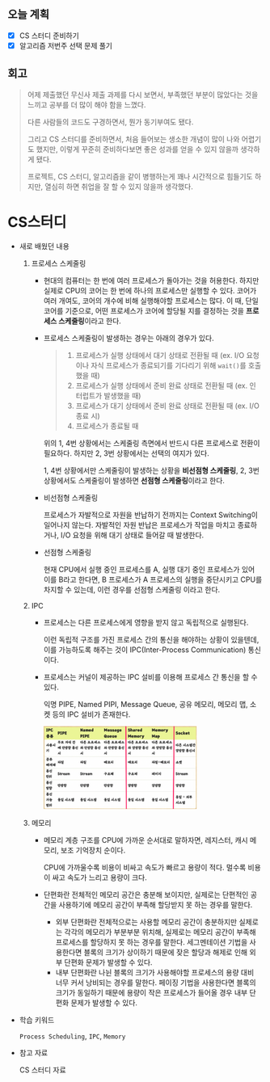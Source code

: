 ## 오늘 계획

- [x] CS 스터디 준비하기
- [x] 알고리즘 저번주 선택 문제 풀기

## 회고

> 어제 제출했던 무신사 제출 과제를 다시 보면서, 부족했던 부분이 많았다는 것을 느끼고 공부를 더 많이 해야 함을 느꼈다.
>
> 다른 사람들의 코드도 구경하면서, 뭔가 동기부여도 됐다.
>
> 그리고 CS 스터디를 준비하면서, 처음 들어보는 생소한 개념이 많이 나와 어렵기도 했지만, 이렇게 꾸준히 준비하다보면 좋은 성과를 얻을 수 있지 않을까 생각하게 됐다.
>
> 프로젝트, CS 스터디, 알고리즘을 같이 병행하는게 꽤나 시간적으로 힘들기도 하지만, 열심히 하면 취업을 잘 할 수 있지 않을까 생각했다.

# CS스터디

- 새로 배웠던 내용

	1. 프로세스 스케줄링

		- 현대의 컴퓨터는 한 번에 여러 프로세스가 돌아가는 것을 허용한다. 하지만 실제로 CPU의 코어는 한 번에 하나의 프로세스만 실행할 수 있다. 코어가 여러 개여도, 코어의 개수에 비해 실행해야할 프로세스는 많다. 이 때, 단일 코어를 기준으로, 어떤 프로세스가 코어에 할당될 지를 결정하는 것을 **프로세스 스케줄링**이라고 한다.

		- 프로세스 스케줄링이 발생하는 경우는 아래의 경우가 있다.

			> 1. 프로세스가 실행 상태에서 대기 상태로 전환될 때 (ex. I/O 요청이나 자식 프로세스가 종료되기를 기다리기 위해 `wait()`를 호출했을 때)
			> 2. 프로세스가 실행 상태에서 준비 완료 상태로 전환될 때 (ex. 인터럽트가 발생했을 때)
			> 3. 프로세스가 대기 상태에서 준비 완료 상태로 전환될 때 (ex. I/O 종료 시)
			> 4. 프로세스가 종료될 때

			위의 1, 4번 상황에서는 스케줄링 측면에서 반드시 다른 프로세스로 전환이 필요하다. 하지만 2, 3번 상황에서는 선택의 여지가 있다.

			1, 4번 상황에서만 스케줄링이 발생하는 상황을 **비선점형 스케줄링**, 2, 3번 상황에서도 스케줄링이 발생하면 **선점형 스케줄링**이라고 한다.

		- 비선점형 스케줄링

			프로세스가 자발적으로 자원을 반납하기 전까지는 Context Switching이 일어나지 않는다. 자발적인 자원 반납은 프로세스가 작업을 마치고 종료하거나, I/O 요청을 위해 대기 상태로 들어갈 때 발생한다.

		- 선점형 스케줄링

			현재 CPU에서 실행 중인 프로세스를 A, 실행 대기 중인 프로세스가 있어 이를 B라고 한다면, B 프로세스가 A 프로세스의 실행을 중단시키고 CPU를 차지할 수 있는데, 이런 경우를 선점형 스케줄링 이라고 한다.

	2. IPC

		- 프로세스는 다른 프로세스에게 영향을 받지 않고 독립적으로 실행된다.

			이런 독립적 구조를 가진 프로세스 간의 통신을 해야하는 상황이 있을텐데, 이를 가능하도록 해주는 것이 IPC(Inter-Process Communication) 통신이다.

		- 프로세스는 커널이 제공하는 IPC 설비를 이용해 프로세스 간 통신을 할 수 있다.

			익명 PIPE, Named PIPI, Message Queue, 공유 메모리, 메모리 맵, 소켓 등의 IPC 설비가 존재한다.

			<img src="https://raw.githubusercontent.com/Hansolkkim/Image-Upload/forUpload/img/202207201409657.png" alt="image-20220720140939594" width="70%;" />

	3. 메모리

		- 메모리 계층 구조를 CPU에 가까운 순서대로 말하자면, 레지스터, 캐시 메모리, 보조 기억장치 순이다.

			CPU에 가까울수록 비용이 비싸고 속도가 빠르고 용량이 적다. 멀수록 비용이 싸고 속도가 느리고 용량이 크다.

		- 단편화란 전체적인 메모리 공간은 충분해 보이지만, 실제로는 단편적인 공간을 사용하기에 메모리 공간이 부족해 할당받지 못 하는 경우를 말한다.

			- 외부 단편화란 전체적으로는 사용할 메모리 공간이 충분하지만 실제로는 각각의 메모리가 부분부분 위치해, 실제로는 메모리 공간이 부족해 프로세스를 할당하지 못 하는 경우를 말한다. 세그멘테이션 기법을 사용한다면 블록의 크기가 상이하기 때문에 잦은 할당과 해제로 인해 외부 단편화 문제가 발생할 수 있다.
			- 내부 단편화란 나뉜 블록의 크기가 사용해야할 프로세스의 용량 대비 너무 커서 낭비되는 경우를 말한다. 페이징 기법을 사용한다면 블록의 크기가 동일하기 때문에 용량이 작은 프로세스가 들어올 경우 내부 단편화 문제가 발생할 수 있다.

-  학습 키워드

	`Process Scheduling`, `IPC`, `Memory`

- 참고 자료

	CS 스터디 자료
